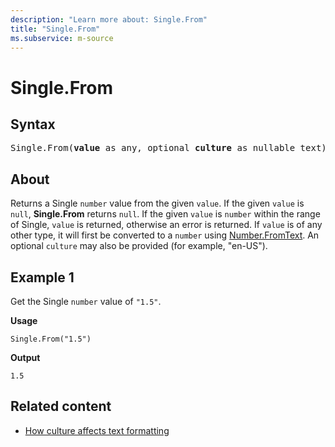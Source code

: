 ```yaml
---
description: "Learn more about: Single.From"
title: "Single.From"
ms.subservice: m-source
---
```

# Single.From

## Syntax

<pre>
Single.From(<b>value</b> as any, optional <b>culture</b> as nullable text) as nullable number
</pre>
  
## About

Returns a Single `number` value from the given `value`. If the given `value` is `null`, **Single.From** returns `null`. If the given `value` is `number` within the range of Single, `value` is returned, otherwise an error is returned. If `value` is of any other type, it will first be converted to a `number` using [Number.FromText](/powerquery-m/number-fromtext). An optional `culture` may also be provided (for example, "en-US").

## Example 1

Get the Single `number` value of `"1.5"`.

**Usage**

```powerquery-m
Single.From("1.5")
```

**Output**

`1.5`

## Related content

* [How culture affects text formatting](how-culture-affects-text-formatting.md)
